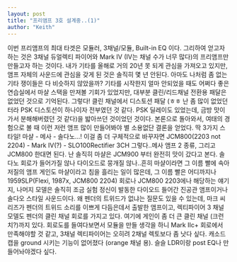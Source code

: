 ```yaml
---
layout: post
title: "프리앰프 3호 설계중..(1)"
author: "Keith"
---
```


이번 프리앰프의 최대 타겟은 모듈러, 3채널/모듈, Built-in EQ 이다. 
그리하여 얻고자 하는 것은 3채널 듀얼렉티 파이어와 Mark IV (IV는 채널 수가 너무 많다)의 프리앰프만 만들고자 하는 것이다.
내가 기타를 올해로 거의 20년 못 되게 관심을 가져오고 있지만, 앰프 자체의 사운드에 관심을 갖게 된 것은 솔직히 몇 년 안된다. 아마도 나처럼 좀 없는 기타 쟁이들은 다 비슷하지 않았을까? 기타를 시작한지 얼마 안되었을 때도 어쩌다 좋은 연습실에서 마샬 스택을 만져볼 기회가 있었지만, 대부분 클린/리드채널 전환용 패달은 없었던 것으로 기억된다. 그렇다! 클린 채널에서 디스토션 패달 (ㅎㅎ 난 좀 많이 없었던 터라 PSK 디스토션이 하나이자 전부였던 것 같다. PSK 딜레이도 있었는데, 금방 맛이 가서 분해해버렸던 것 같다)을 밟아쓰던 것이었던 것이다.
본론으로 돌아와서, 여태의 경험으로 볼 때 이런 저런 앰프 많이 만들어봐야 별 소용없단 결론을 얻었다. 딱 3가지 스타일! 마샬 - 메사 - 솔다노...!
이걸 좀 더 구체적으로 바꾸자면 JCM800(2203 not 2204) - Mark IV(?) - SLO100Rectifier 3CH
그렇다..메사 앰프 2 종류, 그리고 JCM800 한대면 된다. 
난 솔직히 마샬은 JCM900 부터 완전히 맛이 갔다고 본다. 솔다노 회로가 들어가질 않나 다이오드로 뭉개질 않나..흔히 마샬이라면 그 이름 빨에 속아 저질의 앰프 게인도 마샬이라고 침을 흘리는 일이 많은데, 그 이름 빨은 어디까지나 1959SLP(Flexi, 1987x, JCM800 2204) 회로나 JCM800 2203에나 해당하는 얘기지, 나머지 모델은 솔직히 조금 실험 정신이 발동한 다이오드 들어간 진공관 앰프이거나 솔다오 스타일 사운드이다.
왜 펜더의 트위드가 없냐는 질문도 있을 수 있는데, 마크 씨리즈가 펜더의 트위드 소리를 이쁘게 다듬은데서 출발한 앰프이고, 렉티파이어 3 채널 모델도 펜더의 클린 채널 회로를 가지고 있다. 여기에 게인이 좀 더 큰 클린 채널 (크런치?)까지 있다.
회로도를 들여다보면서 모듈을 만들 생각을 하니 Mark IIc+ 회로에서 만족해야할 것 같고, 3채널 렉티파이어는 오히려 2채널 렉토보다 좀 낫다 싶다. 캐소드 캡을 ground 시키는 기능이 없어졌다 (orange 채널 용).
슬슬 LDR이랑 post EQ나 만들어놔야겠다 싶다.

